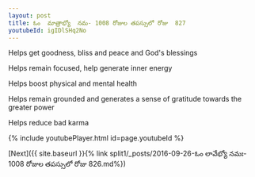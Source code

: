```yaml
---
layout: post
title: ఓం  మాత్రాభ్యో  నమ- 1008 రోజుల తపస్సులో రోజు  827
youtubeId: igIDlSHq2No
---
```

 
 
Helps get goodness, bliss and peace and God's blessings
 
Helps remain focused, help generate inner energy 
 
Helps boost physical and mental health 
 
Helps remain grounded and generates a sense of gratitude towards the greater power 
 
Helps reduce bad karma
 
 
 
 


{% include youtubePlayer.html id=page.youtubeId %}
 
[Next]({{ site.baseurl }}{% link  split1/_posts/2016-09-26-ఓం లావేభ్యో నమః- 1008 రోజుల తపస్సులో రోజు  826.md%})
 
